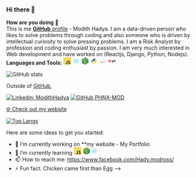 ### Hi there 👋

**How are you doing** :star_struck: <br> This is me [**GitHub** profile](https://github.com/PHNX-MOD) - Modith Hadya. I am a data-driven person who likes to solve problems through coding and also someone who is driven by intellectual curiosity to solve pressing problems. I am a Risk Analyst by profession and coding enthusiast by passion. I am very much interested in Web development and have worked on (Reactjs, Django, Python, Nodejs).
**Languages and Tools:**
<code><img height="20" src="https://raw.githubusercontent.com/github/explore/80688e429a7d4ef2fca1e82350fe8e3517d3494d/topics/javascript/javascript.png"></code>
<code><img height="20" src="https://raw.githubusercontent.com/github/explore/80688e429a7d4ef2fca1e82350fe8e3517d3494d/topics/react/react.png"></code>
<code><img height="20" src="https://raw.githubusercontent.com/github/explore/80688e429a7d4ef2fca1e82350fe8e3517d3494d/topics/nodejs/nodejs.png"></code>
<code><img height="20" src="https://raw.githubusercontent.com/github/explore/80688e429a7d4ef2fca1e82350fe8e3517d3494d/topics/python/python.png"></code>
<code><img height="20" src="https://raw.githubusercontent.com/github/explore/80688e429a7d4ef2fca1e82350fe8e3517d3494d/topics/mysql/mysql.png"></code>
<code><img height="20" src="https://raw.githubusercontent.com/github/explore/80688e429a7d4ef2fca1e82350fe8e3517d3494d/topics/git/git.png"></code>


![GitHub stats](https://github-readme-stats.vercel.app/api?username=PHNX-MOD&show_icons=true&theme=radical)

Outside of [GitHub](https://github.com/PHNX-MOD),

[![Linkedin: ModithHadya](https://img.shields.io/badge/-ModithHadya-blue?style=flat-square&logo=Linkedin&logoColor=white&link=https://www.linkedin.com/in/ModithHadya/)](https://www.linkedin.com/in/modith-hadya-leelananda-09425346)
[![GitHub PHNX-MOD](https://img.shields.io/github/followers/PHNX-MOD?label=follow&style=social)](https://github.com/PHNX-MOD)
<p><a href="#">🌐 Check out my website</a></p>

[![Top Langs](https://github-readme-stats.vercel.app/api/top-langs/?username=PHNX-MOD&layout=compact)](https://github.com/PHNX-MOD/github-readme-stats)


Here are some ideas to get you started:

- 🔭 I’m currently working on **my website - My Portfolio
- 🌱 I’m currently learning <code><img height="20" src="https://raw.githubusercontent.com/github/explore/80688e429a7d4ef2fca1e82350fe8e3517d3494d/topics/javascript/javascript.png"></code> <code><img height="20" src="https://raw.githubusercontent.com/github/explore/80688e429a7d4ef2fca1e82350fe8e3517d3494d/topics/nodejs/nodejs.png"></code><code><img height="20" src="https://raw.githubusercontent.com/github/explore/80688e429a7d4ef2fca1e82350fe8e3517d3494d/topics/react/react.png"></code>
- 📫 How to reach me: https://www.facebook.com/Hady.modross/
- ⚡ Fun fact: Chicken came first than Egg
-->
